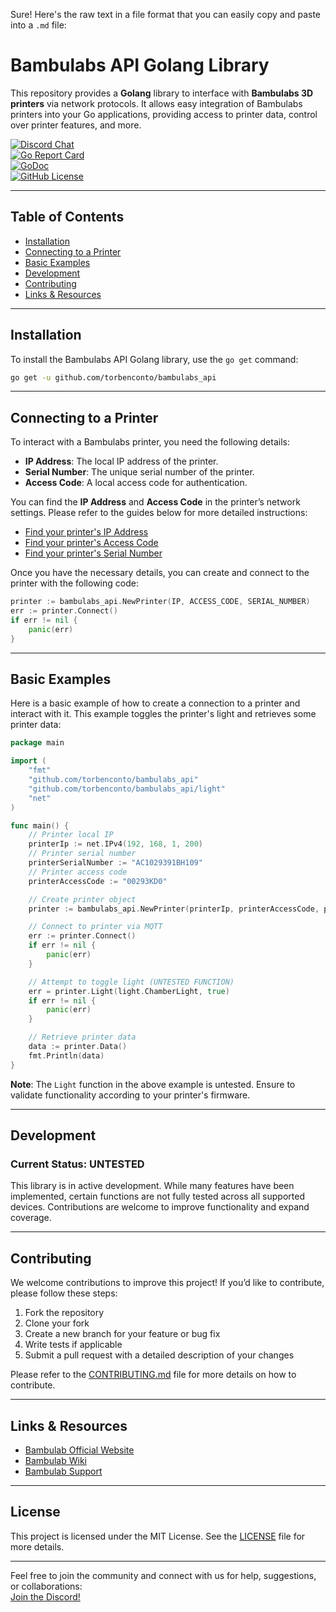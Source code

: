 Sure! Here's the raw text in a file format that you can easily copy and paste into a `.md` file:


# Bambulabs API Golang Library

This repository provides a **Golang** library to interface with **Bambulabs 3D printers** via network protocols. It allows easy integration of Bambulabs printers into your Go applications, providing access to printer data, control over printer features, and more.

[![Discord Chat](https://img.shields.io/discord/7wmQ6kGBef?color=7289da&label=Join%20the%20Discord&logo=discord&logoColor=white)](https://discord.gg/7wmQ6kGBef)  
[![Go Report Card](https://goreportcard.com/badge/github.com/torbenconto/bambulabs_api)](https://goreportcard.com/report/github.com/torbenconto/bambulabs_api)  
[![GoDoc](https://pkg.go.dev/badge/github.com/torbenconto/bambulabs_api)](https://pkg.go.dev/github.com/torbenconto/bambulabs_api)  
[![GitHub License](https://img.shields.io/github/license/torbenconto/bambulabs_api)](https://github.com/torbenconto/bambulabs_api/blob/main/LICENSE)

---

## Table of Contents

- [Installation](#installation)
- [Connecting to a Printer](#connecting-to-a-printer)
- [Basic Examples](#basic-examples)
- [Development](#development)
- [Contributing](#contributing)
- [Links & Resources](#links--resources)

---

## Installation

To install the Bambulabs API Golang library, use the `go get` command:

```bash
go get -u github.com/torbenconto/bambulabs_api
```

---

## Connecting to a Printer

To interact with a Bambulabs printer, you need the following details:

- **IP Address**: The local IP address of the printer.
- **Serial Number**: The unique serial number of the printer.
- **Access Code**: A local access code for authentication.

You can find the **IP Address** and **Access Code** in the printer’s network settings. Please refer to the guides below for more detailed instructions:

- [Find your printer's IP Address](https://intercom.help/octoeverywhere/en/articles/9034934-find-your-bambu-lab-printer-ip-address)
- [Find your printer's Access Code](https://intercom.help/octoeverywhere/en/articles/9028357-find-your-bambu-lab-printer-access-code)
- [Find your printer's Serial Number](https://wiki.bambulab.com/en/general/find-sn)

Once you have the necessary details, you can create and connect to the printer with the following code:

```go
printer := bambulabs_api.NewPrinter(IP, ACCESS_CODE, SERIAL_NUMBER)
err := printer.Connect()
if err != nil {
    panic(err)
}
```

---

## Basic Examples

Here is a basic example of how to create a connection to a printer and interact with it. This example toggles the printer's light and retrieves some printer data:

```go
package main

import (
	"fmt"
	"github.com/torbenconto/bambulabs_api"
	"github.com/torbenconto/bambulabs_api/light"
	"net"
)

func main() {
	// Printer local IP
	printerIp := net.IPv4(192, 168, 1, 200)
	// Printer serial number
	printerSerialNumber := "AC1029391BH109"
	// Printer access code
	printerAccessCode := "00293KD0"

	// Create printer object
	printer := bambulabs_api.NewPrinter(printerIp, printerAccessCode, printerSerialNumber)

	// Connect to printer via MQTT
	err := printer.Connect()
	if err != nil {
		panic(err)
    }

	// Attempt to toggle light (UNTESTED FUNCTION)
	err = printer.Light(light.ChamberLight, true)
	if err != nil {
		panic(err)
	}

	// Retrieve printer data
	data := printer.Data()
	fmt.Println(data)
}
```

**Note**: The `Light` function in the above example is untested. Ensure to validate functionality according to your printer's firmware.

---

## Development

### Current Status: UNTESTED

This library is in active development. While many features have been implemented, certain functions are not fully tested across all supported devices. Contributions are welcome to improve functionality and expand coverage.

---

## Contributing

We welcome contributions to improve this project! If you’d like to contribute, please follow these steps:

1. Fork the repository
2. Clone your fork
3. Create a new branch for your feature or bug fix
4. Write tests if applicable
5. Submit a pull request with a detailed description of your changes

Please refer to the [CONTRIBUTING.md](CONTRIBUTING.md) file for more details on how to contribute.

---

## Links & Resources

- [Bambulab Official Website](https://www.bambulab.com)
- [Bambulab Wiki](https://wiki.bambulab.com)
- [Bambulab Support](https://support.bambulab.com)

---

## License

This project is licensed under the MIT License. See the [LICENSE](LICENSE) file for more details.

---

Feel free to join the community and connect with us for help, suggestions, or collaborations:  
[Join the Discord!](https://discord.gg/7wmQ6kGBef)

